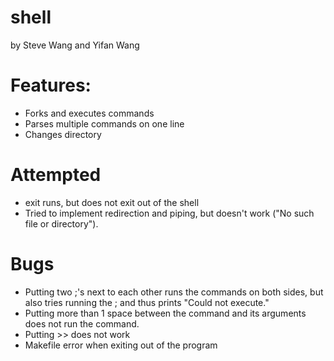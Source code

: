 # shell
by Steve Wang and Yifan Wang

# Features:
  - Forks and executes commands
  - Parses multiple commands on one line
  - Changes directory
  
# Attempted
  - exit runs, but does not exit out of the shell
  - Tried to implement redirection and piping, but doesn't work ("No such file or 
  directory").
  
# Bugs
  - Putting two ;'s next to each other runs the commands on both sides, but also tries   running the ; and thus prints "Could not execute."
  - Putting more than 1 space between the command and its arguments does not run the 
  command.
  - Putting >> does not work
  - Makefile error when exiting out of the program
  

